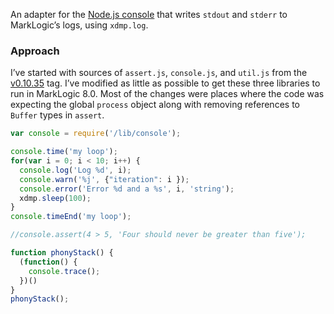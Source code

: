 An adapter for the [Node.js console](http://nodejs.org/api/console.html) that writes `stdout` and `stderr` to MarkLogic’s logs, using `xdmp.log`.

### Approach
I’ve started with sources of `assert.js`, `console.js`, and `util.js` from the [v0.10.35](https://github.com/joyent/node/tree/v0.10.35) tag. I’ve modified as little as possible to get these three libraries to run in MarkLogic 8.0. Most of the changes were places where the code was expecting the global `process` object along with removing references to `Buffer` types in `assert`. 

```javascript
var console = require('/lib/console');

console.time('my loop');
for(var i = 0; i < 10; i++) {
  console.log('Log %d', i);
  console.warn('%j', {"iteration": i });
  console.error('Error %d and a %s', i, 'string');
  xdmp.sleep(100);
}
console.timeEnd('my loop');

//console.assert(4 > 5, 'Four should never be greater than five');

function phonyStack() {
  (function() {
    console.trace();
  })()
}
phonyStack();
```